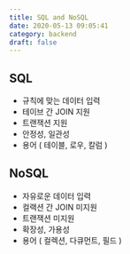 ```yaml
---
title: SQL and NoSQL
date: 2020-05-13 09:05:41
category: backend
draft: false
---
```


## SQL

- 규칙에 맞는 데이터 입력
- 테이브 간 JOIN 지원
- 트랜잭션 지원
- 안정성, 일관성
- 용어 ( 테이블, 로우, 칼럼 )

## NoSQL

- 자유로운 데이터 입력
- 컬랙션 간 JOIN 미지원
- 트랜잭션 미지원
- 확장성, 가용성
- 용어 ( 컬렉션, 다큐먼트, 필드 )
